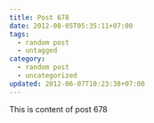 ```yaml
---
title: Post 678
date: 2012-08-05T05:35:11+07:00
tags:
  - random post
  - untagged
category:
  - random post
  - uncategorized
updated: 2012-06-07T10:23:38+07:00
---
```

This is content of post 678
